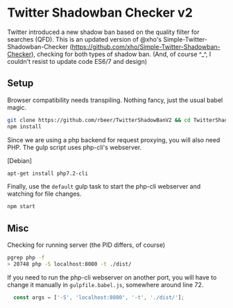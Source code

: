 # Twitter Shadowban Checker v2

Twitter introduced a new shadow ban based on the quality filter for
searches (QFD). This is an updated version of @xho's Simple-Twitter-Shadowban-Checker
(https://github.com/xho/Simple-Twitter-Shadowban-Checker), checking for both
types of shadow ban. (And, of course ^_^, I couldn't resist to update code ES6/7 and design)

## Setup

Browser compatibility needs transpiling. Nothing fancy, just the usual babel magic.

```bash
git clone https://github.com/rbeer/TwitterShadowBanV2 && cd TwitterShadowBanV2
npm install
```

Since we are using a php backend for request proxying, you will also need PHP.
The gulp script uses php-cli's webserver.

[Debian]
```bash
apt-get install php7.2-cli
```

Finally, use the `default` gulp task to start the php-cli webserver and
watching for file changes.

```bash
npm start
```

## Misc

Checking for running server (the PID differs, of course)
```bash
pgrep php -f
> 20748 php -S localhost:8080 -t ./dist/
```

If you need to run the php-cli webserver on another port, you will have to
change it manually in `gulpfile.babel.js`, somewhere around line 72.

```js
  const args = ['-S', 'localhost:8080', '-t', './dist/'];
```
